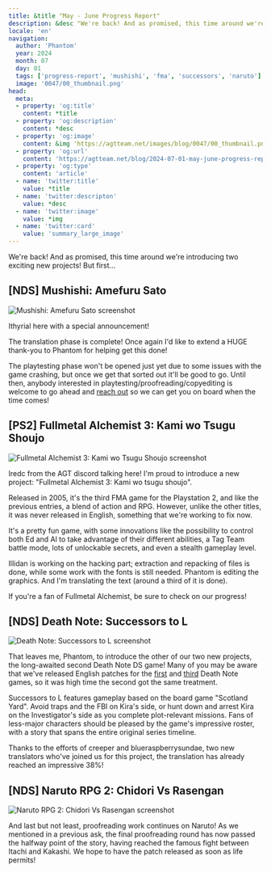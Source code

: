 ```yaml
---
title: &title "May - June Progress Report"
description: &desc "We're back! And as promised, this time around we're introducing two exciting new projects!"
locale: 'en'
navigation:
  author: 'Phantom'
  year: 2024
  month: 07
  day: 01
  tags: ['progress-report', 'mushishi', 'fma', 'successors', 'naruto']
  image: '0047/00_thumbnail.png'
head:
  meta:
  - property: 'og:title'
    content: *title
  - property: 'og:description'
    content: *desc
  - property: 'og:image'
    content: &img 'https://agtteam.net/images/blog/0047/00_thumbnail.png'
  - property: 'og:url'
    content: 'https://agtteam.net/blog/2024-07-01-may-june-progress-report'
  - property: 'og:type'
    content: 'article'
  - name: 'twitter:title'
    value: *title
  - name: 'twitter:descripton'
    value: *desc
  - name: 'twitter:image'
    value: *img
  - name: 'twitter:card'
    value: 'summary_large_image'
---
```


We're back! And as promised, this time around we're introducing two exciting new projects! But first...

## [NDS] Mushishi: Amefuru Sato

![Mushishi: Amefuru Sato screenshot](/images/blog/0047/01_mushishi.jpg)

Ithyrial here with a special announcement!

The translation phase is complete! Once again I'd like to extend a HUGE thank-you to Phantom for helping get this done!

The playtesting phase won't be opened just yet due to some issues with the game crashing, but once we get that sorted out it'll be good to go. Until then, anybody interested in playtesting/proofreading/copyediting is welcome to go ahead and [reach out](<https://discord.com/invite/UUF7Zbm>) so we can get you on board when the time comes!

## [PS2] Fullmetal Alchemist 3: Kami wo Tsugu Shoujo

![Fullmetal Alchemist 3: Kami wo Tsugu Shoujo screenshot](/images/blog/0047/02_fma.jpg)

Iredc from the AGT discord talking here! I'm proud to introduce a new project: "Fullmetal Alchemist 3: Kami wo tsugu shoujo".

Released in 2005, it's the third FMA game for the Playstation 2, and like the previous entries, a blend of action and RPG. However, unlike the other titles, it was never released in English, something that we're working to fix now.

It's a pretty fun game, with some innovations like the possibility to control both Ed and Al to take advantage of their different abilities, a Tag Team battle mode, lots of unlockable secrets, and even a stealth gameplay level.

Illidan is working on the hacking part; extraction and repacking of files is done, while some work with the fonts is still needed. Phantom is editing the graphics. And I'm translating the text (around a third of it is done).

If you're a fan of Fullmetal Alchemist, be sure to check on our progress!

## [NDS] Death Note: Successors to L

![Death Note: Successors to L screenshot](/images/blog/0047/03_deathnote.jpg)

That leaves me, Phantom, to introduce the other of our two new projects, the long-awaited second Death Note DS game! Many of you may be aware that we've released English patches for the [first](<https://agtteam.tumblr.com/post/676282663687028736/>) and [third](<https://agtteam.tumblr.com/post/724456101462032384>) Death Note games, so it was high time the second got the same treatment.

Successors to L features gameplay based on the board game "Scotland Yard". Avoid traps and the FBI on Kira's side, or hunt down and arrest Kira on the Investigator's side as you complete plot-relevant missions. Fans of less-major characters should be pleased by the game's impressive roster, with a story that spans the entire original series timeline.

Thanks to the efforts of creeper and blueraspberrysundae, two new translators who've joined us for this project, the translation has already reached an impressive 38%!

## [NDS] Naruto RPG 2: Chidori Vs Rasengan

![Naruto RPG 2: Chidori Vs Rasengan screenshot](/images/blog/0047/04_naruto.jpg)

And last but not least, proofreading work continues on Naruto! As we mentioned in a previous ask, the final proofreading round has now passed the halfway point of the story, having reached the famous fight between Itachi and Kakashi. We hope to have the patch released as soon as life permits!

